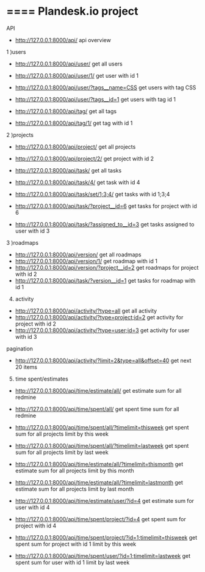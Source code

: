 ====
Plandesk.io project
====

API

* http://127.0.0.1:8000/api/ api overview

1 )users

* http://127.0.0.1:8000/api/user/     get all users
* http://127.0.0.1:8000/api/user/1/  get user with id 1


* http://127.0.0.1:8000/api/user/?tags__name=CSS get users with tag CSS
* http://127.0.0.1:8000/api/user/?tags__id=1 get users with tag id 1

* http://127.0.0.1:8000/api/tag/ get all tags
* http://127.0.0.1:8000/api/tag/1/  get tag with id 1


2 )projects

* http://127.0.0.1:8000/api/project/    get all projects
* http://127.0.0.1:8000/api/project/2/ get project with id 2


* http://127.0.0.1:8000/api/task/ get all tasks
* http://127.0.0.1:8000/api/task/4/ get  task with id 4


* http://127.0.0.1:8000/api/task/set/1;3;4/ get tasks with id 1;3;4
* http://127.0.0.1:8000/api/task/?project__id=6  get tasks for project with id 6
* http://127.0.0.1:8000/api/task/?assigned_to__id=3 get tasks assigned to user with id 3


3 )roadmaps

* http://127.0.0.1:8000/api/version/ get all roadmaps
* http://127.0.0.1:8000/api/version/1/ get roadmap with id 1
* http://127.0.0.1:8000/api/version/?project__id=2  get roadmaps for project with id 2
* http://127.0.0.1:8000/api/task/?version__id=1 get tasks for roadmap with id 1


4) activity

* http://127.0.0.1:8000/api/activity/?type=all  get all activity
* http://127.0.0.1:8000/api/activity/?type=project;id=2 get activity for project with id 2
* http://127.0.0.1:8000/api/activity/?type=user;id=3  get activity for user with id 3

pagination
* http://127.0.0.1:8000/api/activity/?limit=2&type=all&offset=40    get next 20 items


5) time spent/estimates

* http://127.0.0.1:8000/api/time/estimate/all/ get estimate sum for all redmine
* http://127.0.0.1:8000/api/time/spent/all/ get spent time sum for all redmine

* http://127.0.0.1:8000/api/time/spent/all/?timelimit=thisweek  get spent sum for all projects limit by this week
* http://127.0.0.1:8000/api/time/spent/all/?timelimit=lastweek get spent sum for all projects limit by last week
* http://127.0.0.1:8000/api/time/estimate/all/?timelimit=thismonth  get estimate sum for all projects limit by this month
* http://127.0.0.1:8000/api/time/estimate/all/?timelimit=lastmonth  get estimate sum for all projects limit by last month


* http://127.0.0.1:8000/api/time/estimate/user/?id=4 get estimate sum for user with id 4
* http://127.0.0.1:8000/api/time/spent/project/?id=4 get spent sum for project with id 4
* http://127.0.0.1:8000/api/time/spent/project/?id=1;timelimit=thisweek get spent sum for project with id 1 limit by this week
* http://127.0.0.1:8000/api/time/spent/user/?id=1;timelimit=lastweek get spent sum for user with id 1 limit by last week  
